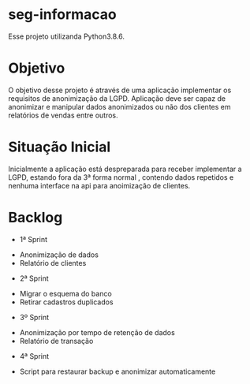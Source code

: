 # seg-informacao
Esse projeto utilizanda Python3.8.6. 

# Objetivo
O objetivo desse projeto é através de uma aplicação implementar os requisitos de anonimização da LGPD. Aplicação deve ser capaz de anonimizar e manipular dados anonimizados ou não dos clientes em relatórios de vendas entre outros.

# Situação Inicial
Inicialmente a aplicação está despreparada para receber implementar a LGPD, estando fora da 3ª forma normal , contendo dados repetidos e nenhuma interface na api para anoimização de clientes.

# Backlog
 * 1ª Sprint
  - Anonimização de dados 
  - Relatório de clientes 
 * 2ª Sprint
  - Migrar o esquema do banco
  - Retirar cadastros duplicados
 * 3º Sprint
  - Anonimização por tempo de retenção de dados
  - Relatório de transação
 * 4ª Sprint
  - Script para restaurar backup e anonimizar automaticamente